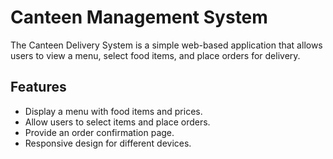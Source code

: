 # Canteen Management System

The Canteen Delivery System is a simple web-based application that allows users to view a menu, select food items, and place orders for delivery.


## Features

- Display a menu with food items and prices.
- Allow users to select items and place orders.
- Provide an order confirmation page.
- Responsive design for different devices.
